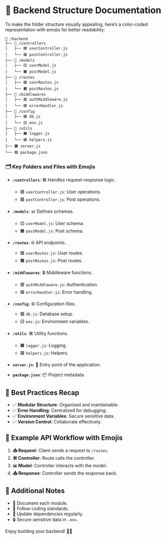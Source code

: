 # 📂 Backend Structure Documentation

To make the folder structure visually appealing, here’s a color-coded representation with emojis for better readability:

```
📂 /backend
├── 📂 /controllers
│   ├── 🟦 userController.js
│   └── 🟩 postController.js
├── 📂 /models
│   ├── 🟨 userModel.js
│   └── 🟧 postModel.js
├── 📂 /routes
│   ├── 🟪 userRoutes.js
│   └── 🟫 postRoutes.js
├── 📂 /middlewares
│   ├── 🟥 authMiddleware.js
│   └── 🟦 errorHandler.js
├── 📂 /config
│   ├── 🟩 db.js
│   └── 🟨 env.js
├── 📂 /utils
│   ├── 🟧 logger.js
│   └── 🟪 helpers.js
├── 🟫 server.js
└── 🟦 package.json
```

### 🗂️ Key Folders and Files with Emojis

- **`/controllers`**: 🛠️ Handles request-response logic.

  - 🟦 `userController.js`: User operations.
  - 🟩 `postController.js`: Post operations.

- **`/models`**: 📊 Defines schemas.

  - 🟨 `userModel.js`: User schema.
  - 🟧 `postModel.js`: Post schema.

- **`/routes`**: 🌐 API endpoints.

  - 🟪 `userRoutes.js`: User routes.
  - 🟫 `postRoutes.js`: Post routes.

- **`/middlewares`**: 🔒 Middleware functions.

  - 🟥 `authMiddleware.js`: Authentication.
  - 🟦 `errorHandler.js`: Error handling.

- **`/config`**: ⚙️ Configuration files.

  - 🟩 `db.js`: Database setup.
  - 🟨 `env.js`: Environment variables.

- **`/utils`**: 🛠️ Utility functions.

  - 🟧 `logger.js`: Logging.
  - 🟪 `helpers.js`: Helpers.

- **`server.js`**: 🚀 Entry point of the application.
- **`package.json`**: 📦 Project metadata.

## 🌟 Best Practices Recap

- ✅ **Modular Structure**: Organized and maintainable.
- ✅ **Error Handling**: Centralized for debugging.
- ✅ **Environment Variables**: Secure sensitive data.
- ✅ **Version Control**: Collaborate effectively.

## 🚀 Example API Workflow with Emojis

1. **📥 Request**: Client sends a request to `/routes`.
2. **🛠️ Controller**: Route calls the controller.
3. **📊 Model**: Controller interacts with the model.
4. **📤 Response**: Controller sends the response back.

## 📌 Additional Notes

- 📝 Document each module.
- 🧹 Follow coding standards.
- 🔄 Update dependencies regularly.
- 🔒 Secure sensitive data in `.env`.

Enjoy building your backend! 🚀✨
